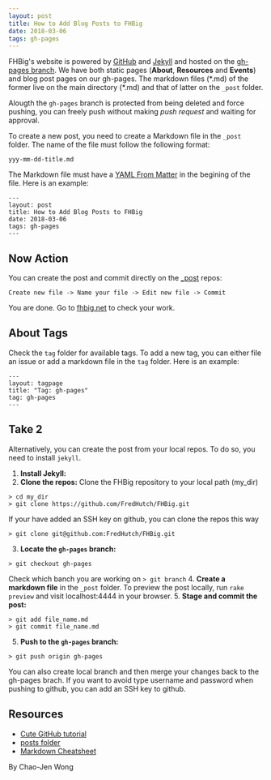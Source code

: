 ```yaml
---
layout: post
title: How to Add Blog Posts to FHBig
date: 2018-03-06
tags: gh-pages 
---
```


FHBig's website is powered by [GitHub](https://github.com) and
[Jekyll](https://jekyllrb.com) and hosted on the
[gh-pages branch](https://github.com/FredHutch/FHBig/tree/gh-pages). 
We have both static pages (__About__,  __Resources__ and __Events__) and blog post
pages on our gh-pages. The markdown files (\*.md) of the former live on the main
directory (*.md) and that of latter on the `_post` folder.

Alougth the `gh-pages` branch is protected from being
deleted and  force pushing, you can freely push without making
_push request_ and waiting for approval.

To create a new post, you need to create a Markdown file in the `_post`
folder. The name of the file must follow the following format:
```
yyy-mm-dd-title.md
```

The Markdown file must have a [YAML From
Matter](https://jekyllrb.com/docs/frontmatter/) in the begining of the
file. Here is an example:
```
---
layout: post
title: How to Add Blog Posts to FHBig
date: 2018-03-06
tags: gh-pages
---
```

## Now Action
You can create the post and commit directly on the
[_post](https://github.com/FredHutch/FHBig/tree/gh-pages/_postsd) repos:

```
Create new file -> Name your file -> Edit new file -> Commit
```

You are done. Go to [fhbig.net](www.fhbig.net) to check your work.

## About Tags
Check the `tag` folder for available tags. To add a new tag, you can
either file an issue or add a markdown file in the `tag` 
folder. Here is an example:
```
---
layout: tagpage
title: "Tag: gh-pages"
tag: gh-pages
---
```

## Take 2
Alternatively,  you can create the post from your local repos. To do
so, you need to install `jekyll`.

1. __Install Jekyll:__
2. __Clone the repos:__
Clone the FHBig repository to your local path (my_dir)
```
> cd my_dir
> git clone https://github.com/FredHutch/FHBig.git
```
If your have added an SSH key on github, you can clone the repos this way
```
> git clone git@github.com:FredHutch/FHBig.git
```
3. __Locate the `gh-pages` branch:__
```
> git checkout gh-pages
```
Check which banch you are working on `> git branch`
4. __Create a markdown file__ in the `_post` folder.  To preview the post locally, run
   `rake preview` and visit localhost:4444 in your browser. 
5. __Stage and commit the post:__
```
> git add file_name.md
> git commit file_name.md
```
5. __Push to the `gh-pages` branch:__
```
> git push origin gh-pages 
```

You can also create local branch and then merge your changes back to
the gh-pages brach. If you want to avoid type username and password
when pushing to github, you can add an SSH key to github.

## Resources
- [Cute GitHub tutorial](https://try.github.io)
- [posts folder](https://jekyllrb.com/docs/posts/#the-posts-folder)
- [Markdown Cheatsheet](https://github.com/adam-p/markdown-here/wiki/Markdown-Cheatsheet)


By Chao-Jen Wong
